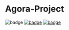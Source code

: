 # Agora-Project
<img src="https://img.shields.io/badge/dynamic/json?color=099dfd&amp;label=Agora-RTC&amp;query=%24.usage&amp;url=https%3A%2F%2Fconsole-open-staging.agoralab.co%2Fopen-api%2Fv1%2Fbadge%2Fproject%2F7be6ad89b7392ef4b3fbb5398eee5f21%3A847fdd0db89ed13f74" alt="badge">
<a href="https://agora.io" target="_blank"><img src="https://img.shields.io/badge/dynamic/json?color=099dfd&labelColor=002550&style=flat-square&cacheSeconds=360000&label=Agora-RTC&query=%24.usage&url=https%3A%2F%2Fconsole-open-staging.agoralab.co%2Fopen-api%2Fv1%2Fbadge%2Fproject%2F4c40e98d170694ca58067de6dcffc586%3A3ac20fe38b3d9cef71&link=https%3A%2F%2Fagora.io" alt="badge" /></a>
<a href="https://agora.io"><img src="https://img.shields.io/badge/dynamic/json?color=099dfd&labelColor=002550&style=flat-square&label=Agora-RTC&query=%24.usage&url=https%3A%2F%2Fconsole-open-staging.agoralab.co%2Fopen-api%2Fv1%2Fbadge%2Fproject%2F62b8ee1fd02de4cfa2bf4c129d98ddc8%3A3090d50aec2f67469c&link=https%3A%2F%2Fagora.io" alt="badge" /></a>
